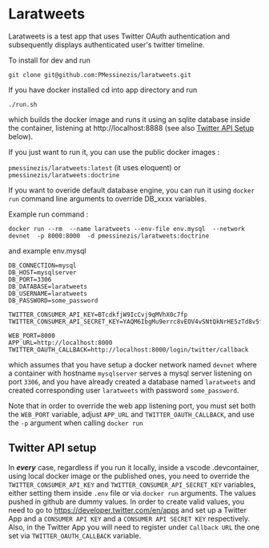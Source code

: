 # Laratweets

Laratweets is a test app that uses Twitter OAuth authentication and subsequently displays authenticated user's twitter timeline.

To install for dev and run 

`git clone git@github.com:PMessinezis/laratweets.git` 

If you have docker installed cd into app directory and run

`./run.sh` 

which builds the docker image and runs it using an sqlite database inside the container, listening at http://localhost:8888 (see also [Twitter API Setup](#twitter) below).

If you just want to run it, you can use the public docker images :

`pmessinezis/laratweets:latest` (it uses eloquent) or 
`pmessinezis/laratweets:doctrine`

If you want to overide default database engine, you can run it using `docker run` command line arguments to override DB_xxxx variables.

Example run command : 

`docker run --rm  --name laratweets --env-file env.mysql  --network devnet  -p 8000:8000  -d pmessinezis/laratweets:doctrine`

and example env.mysql

```
DB_CONNECTION=mysql
DB_HOST=mysqlserver
DB_PORT=3306
DB_DATABASE=laratweets
DB_USERNAME=laratweets
DB_PASSWORD=some_password

TWITTER_CONSUMER_API_KEY=BTcdkfjW9IcCvj9qMVhX0c7fp
TWITTER_CONSUMER_API_SECRET_KEY=YAQM6IbgMu9errc8vEOV4vSNtQkNrHE5zTd8v5fO75sAnjj8Fq

WEB_PORT=8000
APP_URL=http://localhost:8000
TWITTER_OAUTH_CALLBACK=http://localhost:8000/login/twitter/callback
```

which assumes that you have setup a docker network named `devnet` where a container with hostname `mysqlserver` serves a mysql server listening on port `3306`, and you have already created a database named `laratweets` and created corresponding user `laratweets` with password `some_password`.

Note that in order to override the web app listening port, you must set both the `WEB_PORT` variable, adjust `APP_URL` and `TWITTER_OAUTH_CALLBACK`, and use the `-p` argument when calling `docker run` 

## Twitter API setup <a name="twitter"></a>

In **_every_** case, regardless if you run it locally, inside a vscode .devcontainer, using local docker image or the published ones, you need to override the `TWITTER_CONSUMER_API_KEY` and `TWITTER_CONSUMER_API_SECRET_KEY` variables, either setting them inside `.env` file or via `docker run` arguments. The values pushed in github are dummy values. In order to create valid values, you need to go to  https://developer.twitter.com/en/apps and set up a Twitter App and a `CONSUMER API KEY` and a `CONSUMER API SECRET KEY` respectively. Also, in the Twitter App you will need to register under `Callback URL` the one set via `TWITTER_OAUTH_CALLBACK` variable.



